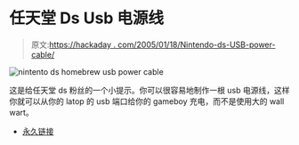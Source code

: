 # 任天堂 Ds Usb 电源线

> 原文:[https://hackaday . com/2005/01/18/Nintendo-ds-USB-power-cable/](https://hackaday.com/2005/01/18/nintendo-ds-usb-power-cable/)

![nintento ds homebrew usb power cable](img/3bfb9d750db44413f7b8b5c2be1df80a.png)

这是给任天堂 ds 粉丝的一个小提示。你可以很容易地制作一根 usb 电源线，这样你就可以从你的 latop 的 usb 端口给你的 gameboy 充电，而不是使用大的 wall wart。

*   [永久链接](http://www.darkain.com/portability.php?portid=1&page=5)